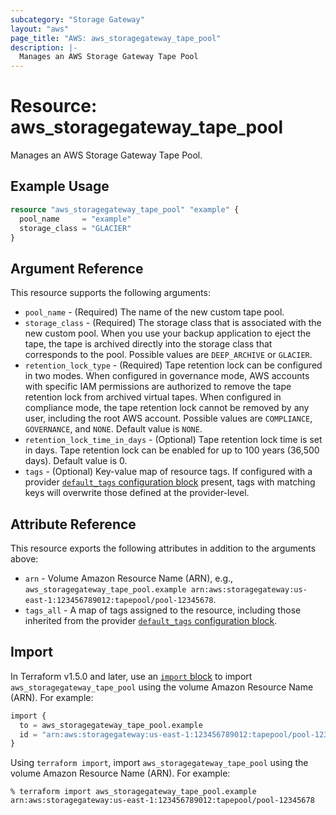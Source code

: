 ```yaml
---
subcategory: "Storage Gateway"
layout: "aws"
page_title: "AWS: aws_storagegateway_tape_pool"
description: |-
  Manages an AWS Storage Gateway Tape Pool
---
```


# Resource: aws_storagegateway_tape_pool

Manages an AWS Storage Gateway Tape Pool.

## Example Usage

```terraform
resource "aws_storagegateway_tape_pool" "example" {
  pool_name     = "example"
  storage_class = "GLACIER"
}
```

## Argument Reference

This resource supports the following arguments:

* `pool_name` - (Required) The name of the new custom tape pool.
* `storage_class` - (Required) The storage class that is associated with the new custom pool. When you use your backup application to eject the tape, the tape is archived directly into the storage class that corresponds to the pool. Possible values are `DEEP_ARCHIVE` or `GLACIER`.
* `retention_lock_type` - (Required) Tape retention lock can be configured in two modes. When configured in governance mode, AWS accounts with specific IAM permissions are authorized to remove the tape retention lock from archived virtual tapes. When configured in compliance mode, the tape retention lock cannot be removed by any user, including the root AWS account. Possible values are `COMPLIANCE`, `GOVERNANCE`, and `NONE`. Default value is `NONE`.
* `retention_lock_time_in_days` - (Optional) Tape retention lock time is set in days. Tape retention lock can be enabled for up to 100 years (36,500 days). Default value is 0.
* `tags` - (Optional) Key-value map of resource tags. If configured with a provider [`default_tags` configuration block](https://registry.terraform.io/providers/hashicorp/aws/latest/docs#default_tags-configuration-block) present, tags with matching keys will overwrite those defined at the provider-level.

## Attribute Reference

This resource exports the following attributes in addition to the arguments above:

* `arn` - Volume Amazon Resource Name (ARN), e.g., `aws_storagegateway_tape_pool.example arn:aws:storagegateway:us-east-1:123456789012:tapepool/pool-12345678`.
* `tags_all` - A map of tags assigned to the resource, including those inherited from the provider [`default_tags` configuration block](https://registry.terraform.io/providers/hashicorp/aws/latest/docs#default_tags-configuration-block).

## Import

In Terraform v1.5.0 and later, use an [`import` block](https://developer.hashicorp.com/terraform/language/import) to import `aws_storagegateway_tape_pool` using the volume Amazon Resource Name (ARN). For example:

```terraform
import {
  to = aws_storagegateway_tape_pool.example
  id = "arn:aws:storagegateway:us-east-1:123456789012:tapepool/pool-12345678"
}
```

Using `terraform import`, import `aws_storagegateway_tape_pool` using the volume Amazon Resource Name (ARN). For example:

```console
% terraform import aws_storagegateway_tape_pool.example arn:aws:storagegateway:us-east-1:123456789012:tapepool/pool-12345678
```
